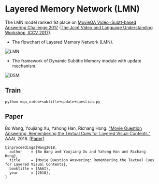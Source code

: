 # Layered Memory Network (LMN)
The LMN model ranked 1st place on [MovieQA Video+Subtt-based Answering Challenge 2017](http://movieqa.cs.toronto.edu/workshops/iccv2017/) ([The Joint Video and Language Understanding Workshop, ICCV 2017](https://sites.google.com/site/describingmovies/workshop-at-iccv-17)).

- The flowchart of Layered Memory Network (LMN).

![LMN](https://raw.githubusercontent.com/bowong/Layered-Memory-Network/master/img/framework.jpg)

- The framework of Dynamic Subtitle Memory module with update mechanism.

![DSM](https://raw.githubusercontent.com/bowong/Layered-Memory-Network/master/img/dynamic.jpg)



## Train


```
python mqa_video+subtitle+update+question.py
```

## Paper

Bo Wang, Youjiang Xu, Yahong Han, Richang Hong. ["Movie Question Answering: Remembering the Textual Cues for Layered Visual Contents."](https://arxiv.org/abs/1804.09412) AAAI, 2018. [[Paper]](https://arxiv.org/abs/1804.09412)
```
@inproceedings{Wang2018,
  author    = {Bo Wang and Youjiang Xu and Yahong Han and Richang Hong},
  title     = {Movie Question Answering: Remembering the Textual Cues for Layered Visual Contents},
  booktitle = {AAAI},
  year      = {2018},
}
```


